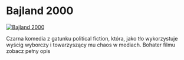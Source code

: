 Bajland 2000 
=============
[![Bajland 2000 ](http://vidos.pl/images/player.gif)](http://vidos.pl/bajland-2000)

 Czarna komedia z gatunku political fiction, która, jako tło wykorzystuje wyścig wyborczy i towarzyszący mu chaos w mediach. Bohater filmu zobacz pełny opis
